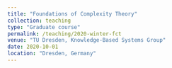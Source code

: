 ```yaml
---
title: "Foundations of Complexity Theory"
collection: teaching
type: "Graduate course"
permalink: /teaching/2020-winter-fct
venue: "TU Dresden, Knowledge-Based Systems Group"
date: 2020-10-01
location: "Dresden, Germany"
---
```

